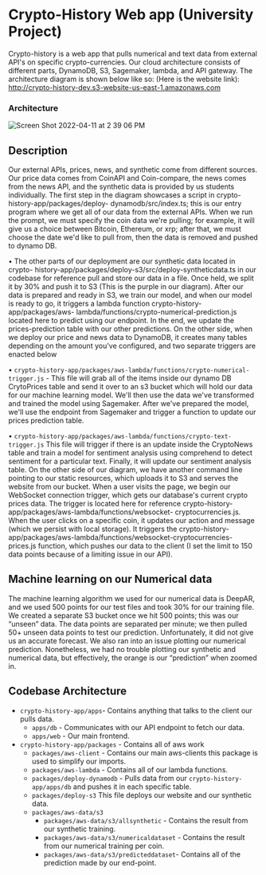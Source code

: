 # Crypto-History Web app (University Project)

Crypto-history is a web app that pulls numerical and text data from external API's on specific crypto-currencies. Our cloud architecture consists of different parts, DynamoDB, S3, Sagemaker, lambda, and API gateway. The architecture diagram is shown below like so: (Here is the website link):
http://crypto-history-dev.s3-website-us-east-1.amazonaws.com

### Architecture
![Screen Shot 2022-04-11 at 2 39 06 PM](https://user-images.githubusercontent.com/35783824/162807175-2ec529f7-a982-4ce7-983e-0fdef9fb1558.png)


## Description

Our external APIs, prices, news, and synthetic come from different sources. Our price data comes from CoinAPI and Coin-compare, the news comes from the news API, and the synthetic data is provided by us students individually. The first step in the diagram showcases a script in crypto-history-app/packages/deploy- dynamodb/src/index.ts; this is our entry program where we get all of our data from the external APIs. When we run the prompt, we must specify the coin data we're pulling; for example, it will give us a choice between Bitcoin, Ethereum, or xrp; after that, we must choose the date we'd like to pull from, then the data is removed and pushed to dynamo DB.


• The other parts of our deployment are our synthetic data located in crypto- history-app/packages/deploy-s3/src/deploy-syntheticdata.ts in our codebase for reference pull and store our data in a file. Once held, we split it by 30%
and push it to S3 (This is the purple in our diagram). After our data is prepared and ready in S3, we train our model, and when our model is ready to go, it triggers a lambda function crypto-history-app/packages/aws- lambda/functions/crypto-numerical-prediction.js located here to predict using our endpoint. In the end, we update the prices-prediction table with our other predictions.
On the other side, when we deploy our price and news data to DynamoDB, it creates many tables depending on the amount you've configured, and two separate triggers are enacted below


• `crypto-history-app/packages/aws-lambda/functions/crypto-numerical- trigger.js` - This file will grab all of the items inside our dynamo DB CrytoPrices table and send it over to an s3 bucket which will hold our data for our machine learning model. We'll then use the data we've transformed and trained the model using Sagemaker. After we've prepared the model, we'll use the endpoint from Sagemaker and trigger a function to update our prices prediction table.

• `crypto-history-app/packages/aws-lambda/functions/crypto-text-trigger.js` This file will trigger if there is an update inside the CryptoNews table and train a model for sentiment analysis using comprehend to detect sentiment for a particular text. Finally, it will update our sentiment analysis table.
On the other side of our diagram, we have another command line pointing to our static resources, which uploads it to S3 and serves the website from our bucket. When a user visits the page, we begin our WebSocket connection trigger, which gets our database's current crypto prices data. The trigger is located here for reference crypto-history-app/packages/aws-lambda/functions/websocket- cryptocurrencies.js. When the user clicks on a specific coin, it updates our action and message (which we persist with local storage). It triggers the crypto-history- app/packages/aws-lambda/functions/websocket-cryptocurrencies-prices.js function, which pushes our data to the client (I set the limit to 150 data points because of a limiting issue in our API).

## Machine learning on our Numerical data

The machine learning algorithm we used for our numerical data is DeepAR, and we used 500 points for our test files and took 30% for our training file. We created a separate S3 bucket once we hit 500 points; this was our “unseen” data. The data points are separated per minute; we then pulled 50+ unseen data points to test our prediction. Unfortunately, it did not give us an accurate forecast. We also ran into an issue plotting our numerical prediction. Nonetheless, we had no trouble plotting our synthetic and numerical data, but effectively, the orange is our “prediction” when zoomed in.


## Codebase Architecture

- `crypto-history-app/apps`- Contains anything that talks to the client our pulls data.
    - `apps/db` - Communicates with our API endpoint to fetch our data.
    - `apps/web` - Our main frontend.
- `crypto-history-app/packages` - Contains all of aws work
    - `packages/aws-client` - Contains our main aws-clients this package is used to simplify our imports.
    - `packages/aws-lambda` - Contains all of our lambda functions.
    - `packages/deploy-dynamodb` - Pulls data from our `crypto-history- app/apps/db`  and pushes it in each specific table.
    - `packages/deploy-s3` This file deploys our website and our synthetic data.
    - `packages/aws-data/s3`
        - `packages/aws-data/s3/allsynthetic` - Contains the result from our synthetic training.
        - `packages/aws-data/s3/numericaldataset` - Contains the result from our numerical training per coin.
        - `packages/aws-data/s3/predicteddataset`- Contains all of the prediction made by our end-point.
